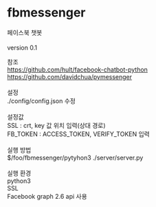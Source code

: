 # fbmessenger<br>
페이스북 챗봇 <br>
<br>
version 0.1<br>

참조 <br>
https://github.com/hult/facebook-chatbot-python<br>
https://github.com/davidchua/pymessenger<br>
<br>
설정<br>
./config/config.json 수정<br>
<br>
설정값 <br>
SSL : crt, key 값 위치 입력(상대 경로)<br>
FB_TOKEN : ACCESS_TOKEN, VERIFY_TOKEN 입력 <br>
<br>
실행 방법 <br>
$/foo/fbmessenger/pytyhon3 ./server/server.py<br>
<br>
실행 환경 <br>
python3 <br>
SSL <br>
Facebook graph 2.6 api 사용 <br>
